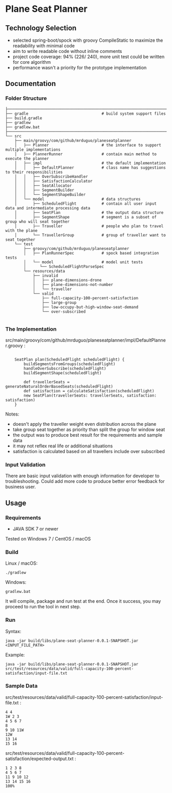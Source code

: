 # Plane Seat Planner


## Technology Selection

* selected spring-boot/spock with groovy CompileStatic to maximize the readability with minimal code
* aim to write readable code without inline comments
* project code coverage: 94% (226/ 240), more unit test could be written for core algorithm
* performance wasn't a priority for the prototype implementation


## Documentation

### Folder Structure


```
├──────────────────────────────────────────────────────────────────────────────────────────────────
├── gradle                                # build system support files
├── build.gradle
├── gradlew
├── gradlew.bat
├──────────────────────────────────────────────────────────────────────────────────────────────────
└── src
    ├── main/groovy/com/github/mrduguo/planeseatplanner
    │   ├── Planner                       # the interface to support multiple implementations
    │   ├── PlannerRunner                 # contain main method to execute the planner 
    │   ├── impl                          # the default implementation
    │   │   ├── DefaultPlanner            # class name has suggestions to their responsibilities
    │   │   ├── OverSubscribeHandler      
    │   │   ├── SatisfactionCalculator     
    │   │   ├── SeatAllocator             
    │   │   ├── SegmentBuilder            
    │   │   └── SegmentShapeBuilder       
    │   └── model                         # data structures
    │       ├── ScheduledFlight           # contain all user input data and intermediate processing data
    │       ├── SeatPlan                  # the output data structure 
    │       ├── SegmentShape              # segment is a subset of group who will seat together
    │       ├── Traveller                 # people who plan to travel with the plane
    │       └── TravellerGroup            # group of traveller want to seat together
    └── test
        ├── groovy/com/github/mrduguo/planeseatplanner
        │   ├── PlanRunnerSpec            # spock based integration tests
        │   └── model                     # model unit tests
        │      └── ScheduledFlightParseSpec
        └── resources/data
            ├── invalid
            │   ├── plane-dimensions-drone
            │   ├── plane-dimensions-not-number
            │   └── traveller
            └── valid
                ├── full-capacity-100-percent-satisfaction
                ├── large-group
                ├── low-occupy-but-high-window-seat-demand
                └── over-subscribed
    
```


### The Implementation

src/main/groovy/com/github/mrduguo/planeseatplanner/impl/DefaultPlanner.groovy :
```

    SeatPlan plan(ScheduledFlight scheduledFlight) {
        buildSegmentsFromGroups(scheduledFlight)
        handleOverSubscribe(scheduledFlight)
        buildSegmentShape(scheduledFlight)

        def travellerSeats = generateNaturalOrderBasedSeats(scheduledFlight)
        def satisfaction = calculateSatisfaction(scheduledFlight)
        new SeatPlan(travellerSeats: travellerSeats, satisfaction: satisfaction)
    }

```

Notes:

* doesn't apply the traveller weight even distribution across the plane
* take group seat together as priority than split the group for window seat
* the output was to produce best result for the requirements and sample data
* it may not reflex real life or additional situations 
* satisfaction is calculated based on all travellers include over subscribed

### Input Validation

There are basic input validation with enough information for developer to troubleshooting. Could add more code to produce better error feedback for business user.



## Usage

### Requirements

* JAVA SDK 7 or newer

Tested on Windows 7 / CentOS / macOS 

### Build

Linux / macOS:

    ./gradlew
    
Windows:
    
    gradlew.bat
    
It will compile, package and run test at the end. 
Once it success, you may proceed to run the tool in next step.

### Run

Syntax:

    java -jar build/libs/plane-seat-planner-0.0.1-SNAPSHOT.jar <INPUT_FILE_PATH>

Example:

    java -jar build/libs/plane-seat-planner-0.0.1-SNAPSHOT.jar src/test/resources/data/valid/full-capacity-100-percent-satisfaction/input-file.txt

### Sample Data

src/test/resources/data/valid/full-capacity-100-percent-satisfaction/input-file.txt :

```
4 4
1W 2 3
4 5 6 7
8
9 10 11W
12W
13 14
15 16
```    

src/test/resources/data/valid/full-capacity-100-percent-satisfaction/expected-output.txt :

```
1 2 3 8
4 5 6 7
11 9 10 12
13 14 15 16
100%
``` 